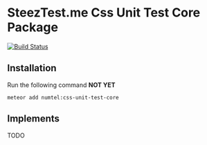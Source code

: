 # SteezTest.me Css Unit Test Core Package

[![Build Status](https://travis-ci.org/numtel/css-unit-test-core.svg?branch=master)](https://travis-ci.org/numtel/css-unit-test-core)

## Installation

Run the following command **NOT YET**

    meteor add numtel:css-unit-test-core

## Implements

TODO
